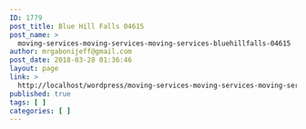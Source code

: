 ```yaml
---
ID: 1779
post_title: Blue Hill Falls 04615
post_name: >
  moving-services-moving-services-moving-services-bluehillfalls-04615
author: mrgabonijeff@gmail.com
post_date: 2018-03-28 01:36:46
layout: page
link: >
  http://localhost/wordpress/moving-services-moving-services-moving-services-bluehillfalls-04615/
published: true
tags: [ ]
categories: [ ]
---
```

